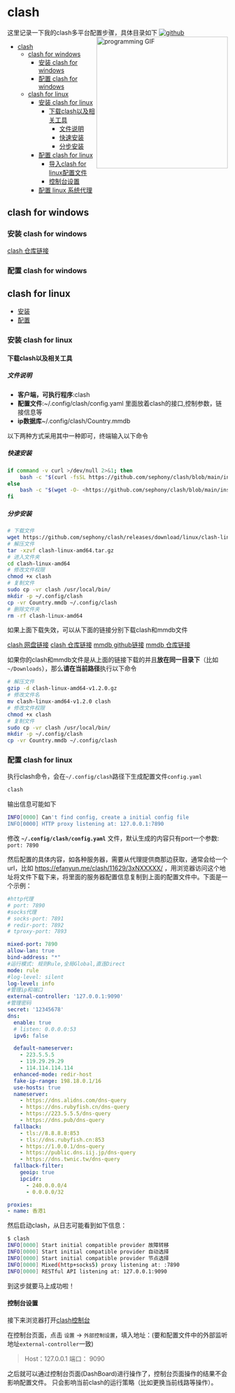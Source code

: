 # clash

这里记录一下我的clash多平台配置步骤，具体目录如下
<img align="right" src="https://github.com/jskherman/jskherman/assets/68434444/6d0eeb9f-cf5f-407b-8e2f-da0c2ffc79a3" alt="programming GIF" height=300 />
<a href="https://github.com/jskherman" target="_blank"><img src="https://skillicons.dev/icons?i=github" alt="github" /></a>

- [clash](#clash)
  - [clash for windows](#clash-for-windows)
    - [安装 clash for windows](#安装-clash-for-windows)
    - [配置 clash for windows](#配置-clash-for-windows)
  - [clash for linux](#clash-for-linux)
    - [安装 clash for linux](#安装-clash-for-linux)
      - [下载clash以及相关工具](#下载clash以及相关工具)
        - [文件说明](#文件说明)
        - [快速安装](#快速安装)
        - [分步安装](#分步安装)
    - [配置 clash for linux](#配置-clash-for-linux)
      - [导入clash for linux配置文件](#导入clash-for-linux配置文件)
      - [控制台设置](#控制台设置)
    - [配置 linux 系统代理](#配置-linux-系统代理)

## clash for windows

### 安装 clash for windows

[clash 仓库链接](https://github.com/sephony/clash/blob/main/clash-for-windows-v0.20.39.exe)

### 配置 clash for windows

## clash for linux

- [安装](#安装-clash-for-linux)
- [配置](#配置-clash-for-linux)

### 安装 clash for linux

#### 下载clash以及相关工具

##### 文件说明

- **客户端，可执行程序**:clash
- **配置文件**:~/.config/clash/config.yaml
  里面放着clash的接口,控制参数，链接信息等
- **ip数据库**~/.config/clash/Country.mmdb

以下两种方式采用其中一种即可，终端输入以下命令

##### 快速安装

```bash
if command -v curl >/dev/null 2>&1; then
    bash -c "$(curl -fsSL https://github.com/sephony/clash/blob/main/install.sh)"
else
    bash -c "$(wget -O- <https://github.com/sephony/clash/blob/main/install.sh>)"
fi
```

##### 分步安装

```bash
# 下载文件
wget https://github.com/sephony/clash/releases/download/linux/clash-linux-amd64.tar.gz
# 解压文件
tar -xzvf clash-linux-amd64.tar.gz
# 进入文件夹
cd clash-linux-amd64
# 修改文件权限
chmod +x clash
# 复制文件
sudo cp -vr clash /usr/local/bin/
mkdir -p ~/.config/clash
cp -vr Country.mmdb ~/.config/clash
# 删除文件夹
rm -rf clash-linux-amd64
```

如果上面下载失效，可以从下面的链接分别下载clash和mmdb文件

[clash 网盘链接](https://wwi.lanzouy.com/iFWQ9hoalyb)
[clash 仓库链接](https://github.com/sephony/clash/blob/main/clash-linux-amd64-v1.2.0.gz)
[mmdb github链接](https://github.com/Dreamacro/maxmind-geoip/releases/download/20231212/Country.mmdb)
[mmdb 仓库链接](https://github.com/sephony/clash/blob/main/Country.mmdb)

如果你的clash和mmdb文件是从上面的链接下载的并且**放在同一目录下**（比如 `~/Downloads`），那么**请在当前路径**执行以下命令

```bash
# 解压文件
gzip -d clash-linux-amd64-v1.2.0.gz
# 修改文件名
mv clash-linux-amd64-v1.2.0 clash
# 修改文件权限
chmod +x clash
# 复制文件
sudo cp -vr clash /usr/local/bin/
mkdir -p ~/.config/clash
cp -vr Country.mmdb ~/.config/clash
```

### 配置 clash for linux

执行clash命令，会在`~/.config/clash`路径下生成配置文件`config.yaml`

```bash
clash
```

输出信息可能如下

```bash
INFO[0000] Can't find config, create a initial config file
INFO[0000] HTTP proxy listening at: 127.0.0.1:7890
```

修改 **`~/.config/clash/config.yaml`** 文件，默认生成的内容只有port一个参数:
`port: 7890`

然后配置的具体内容，如各种服务器，需要从代理提供商那边获取，通常会给一个url，比如 <https://efanyun.me/clash/11629/3xNXXXXX/> ，用浏览器访问这个地址将文件下载下来，将里面的服务器配置信息复制到上面的配置文件中。下面是一个示例：

```yaml
#http代理
# port: 7890
#socks代理
# socks-port: 7891
# redir-port: 7892
# tproxy-port: 7893

mixed-port: 7890
allow-lan: true
bind-address: "*"
#运行模式: 规则Rule,全局Global,直连Direct
mode: rule
#log-level: silent
log-level: info
#管理ip和端口
external-controller: '127.0.0.1:9090'
#管理密码
secret: '12345678'
dns:
  enable: true
  # listen: 0.0.0.0:53
  ipv6: false

  default-nameserver:
    - 223.5.5.5
    - 119.29.29.29
    - 114.114.114.114
  enhanced-mode: redir-host
  fake-ip-range: 198.18.0.1/16
  use-hosts: true
  nameserver:
    - https://dns.alidns.com/dns-query
    - https://dns.rubyfish.cn/dns-query
    - https://223.5.5.5/dns-query
    - https://dns.pub/dns-query
  fallback:
    - tls://8.8.8.8:853
    - tls://dns.rubyfish.cn:853
    - https://1.0.0.1/dns-query
    - https://public.dns.iij.jp/dns-query
    - https://dns.twnic.tw/dns-query
  fallback-filter:
    geoip: true
    ipcidr:
      - 240.0.0.0/4
      - 0.0.0.0/32

proxies:
- name: 香港1
```

然后启动clash，从日志可能看到如下信息：

```bash
$ clash
INFO[0000] Start initial compatible provider 故障转移
INFO[0000] Start initial compatible provider 自动选择
INFO[0000] Start initial compatible provider 节点选择
INFO[0000] Mixed(http+socks5) proxy listening at: :7890
INFO[0000] RESTful API listening at: 127.0.0.1:9090
```

到这步就要马上成功啦！

#### 控制台设置

接下来浏览器打开[clash控制台](http://clash.razord.top/)

在控制台页面，点击 `设置` -> `外部控制设置`，填入地址：(要和配置文件中的外部监听地址`external-controller`一致)

> Host：127.0.0.1
> 端口： 9090

之后就可以通过控制台页面(DashBoard)进行操作了，控制台页面操作的结果不会影响配置文件。
只会影响当前clash的运行策略（比如更换当前线路等操作）。
